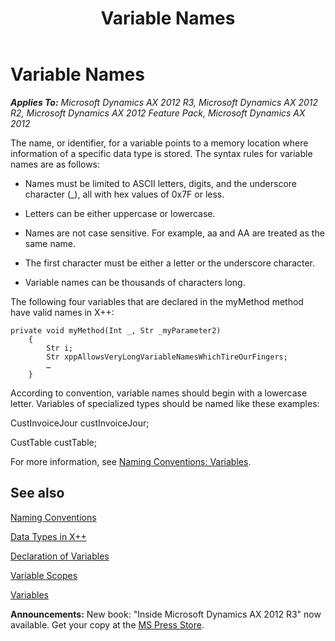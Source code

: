 ﻿---
title: Variable Names
TOCTitle: Variable Names
ms:assetid: 58d7a6d0-47ec-4047-951d-4e651c47143b
ms:mtpsurl: https://msdn.microsoft.com/en-us/library/Aa606689(v=AX.60)
ms:contentKeyID: 35244338
ms.date: 05/18/2015
mtps_version: v=AX.60
---

# Variable Names 


_**Applies To:** Microsoft Dynamics AX 2012 R3, Microsoft Dynamics AX 2012 R2, Microsoft Dynamics AX 2012 Feature Pack, Microsoft Dynamics AX 2012_

The name, or identifier, for a variable points to a memory location where information of a specific data type is stored. The syntax rules for variable names are as follows:

  - Names must be limited to ASCII letters, digits, and the underscore character (\_), all with hex values of 0x7F or less.

  - Letters can be either uppercase or lowercase.

  - Names are not case sensitive. For example, aa and AA are treated as the same name.

  - The first character must be either a letter or the underscore character.

  - Variable names can be thousands of characters long.

The following four variables that are declared in the myMethod method have valid names in X++:

```X++
private void myMethod(Int _, Str _myParameter2)
    {
        Str i;
        Str xppAllowsVeryLongVariableNamesWhichTireOurFingers;
        …
    }
```

According to convention, variable names should begin with a lowercase letter. Variables of specialized types should be named like these examples:

CustInvoiceJour custInvoiceJour;

CustTable custTable;

For more information, see [Naming Conventions: Variables](naming-conventions-variables.md).

## See also

[Naming Conventions](naming-conventions.md)

[Data Types in X++](data-types-in-x.md)

[Declaration of Variables](declaration-of-variables.md)

[Variable Scopes](variable-scopes.md)

[Variables](variables.md)

  
**Announcements:** New book: "Inside Microsoft Dynamics AX 2012 R3" now available. Get your copy at the [MS Press Store](https://www.microsoftpressstore.com/store/inside-microsoft-dynamics-ax-2012-r3-9780735685109).

